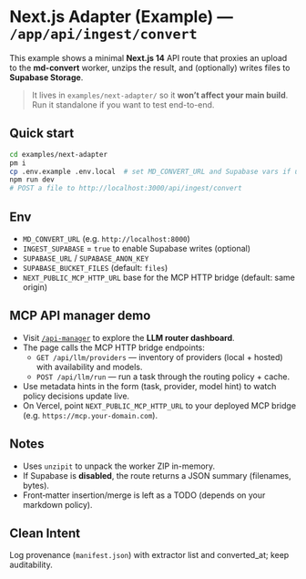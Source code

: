 # Next.js Adapter (Example) — `/app/api/ingest/convert`

This example shows a minimal **Next.js 14** API route that proxies an upload to the **md-convert** worker, unzips the result, and (optionally) writes files to **Supabase Storage**.

> It lives in `examples/next-adapter/` so it **won’t affect your main build**. Run it standalone if you want to test end-to-end.

## Quick start

```bash
cd examples/next-adapter
pm i
cp .env.example .env.local  # set MD_CONVERT_URL and Supabase vars if using storage
npm run dev
# POST a file to http://localhost:3000/api/ingest/convert
```

## Env
- `MD_CONVERT_URL` (e.g. `http://localhost:8000`)
- `INGEST_SUPABASE` = `true` to enable Supabase writes (optional)
- `SUPABASE_URL` / `SUPABASE_ANON_KEY`
- `SUPABASE_BUCKET_FILES` (default: `files`)
- `NEXT_PUBLIC_MCP_HTTP_URL` base for the MCP HTTP bridge (default: same origin)

## MCP API manager demo

- Visit [`/api-manager`](http://localhost:3000/api-manager) to explore the **LLM router dashboard**.
- The page calls the MCP HTTP bridge endpoints:
  - `GET /api/llm/providers` — inventory of providers (local + hosted) with availability and models.
  - `POST /api/llm/run` — run a task through the routing policy + cache.
- Use metadata hints in the form (task, provider, model hint) to watch policy decisions update live.
- On Vercel, point `NEXT_PUBLIC_MCP_HTTP_URL` to your deployed MCP bridge (e.g. `https://mcp.your-domain.com`).

## Notes
- Uses `unzipit` to unpack the worker ZIP in-memory.
- If Supabase is **disabled**, the route returns a JSON summary (filenames, bytes).
- Front‑matter insertion/merge is left as a TODO (depends on your markdown policy).

## Clean Intent
Log provenance (`manifest.json`) with extractor list and converted_at; keep auditability.
